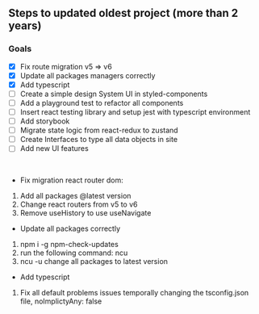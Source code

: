 ## Steps to updated oldest project (more than 2 years)

### Goals

- [x] Fix route migration v5 => v6 
- [x] Update all packages managers correctly
- [x] Add typescript
- [ ] Create a simple design System UI in styled-components
- [ ] Add a playground test to refactor all components
- [ ] Insert react testing library and setup jest with typescript environment
- [ ] Add storybook
- [ ] Migrate state logic from react-redux to zustand
- [ ] Create Interfaces to type all data objects in site
- [ ] Add new UI features

<br />

-  Fix migration react router dom:

1. Add all packages @latest version
2. Change react routers from v5 to v6
3. Remove useHistory to use useNavigate

- Update all packages correctly

1. npm i -g npm-check-updates
2. run the following command: ncu
3. ncu -u change all packages to latest version

- Add typescript

1. Fix all default problems issues temporally changing the tsconfig.json file, noImplictyAny: false